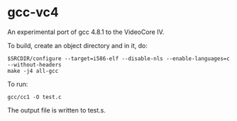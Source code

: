 gcc-vc4
=======

An experimental port of gcc 4.8.1 to the VideoCore IV.

To build, create an object directory and in it, do:

    $SRCDIR/configure --target=i586-elf --disable-nls --enable-languages=c --without-headers
    make -j4 all-gcc

To run:

    gcc/cc1 -O test.c

The output file is written to test.s.

